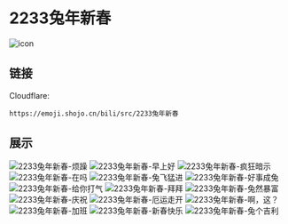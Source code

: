 # 2233兔年新春
![icon](https://emoji.shojo.cn/bili/src/2233兔年新春/icon.png)
## 链接
Cloudflare:
```
https://emoji.shojo.cn/bili/src/2233兔年新春
```
## 展示
![2233兔年新春-烦躁](https://emoji.shojo.cn/bili/src/2233兔年新春/2233兔年新春-烦躁.png)
![2233兔年新春-早上好](https://emoji.shojo.cn/bili/src/2233兔年新春/2233兔年新春-早上好.png)
![2233兔年新春-疯狂暗示](https://emoji.shojo.cn/bili/src/2233兔年新春/2233兔年新春-疯狂暗示.png)
![2233兔年新春-在吗](https://emoji.shojo.cn/bili/src/2233兔年新春/2233兔年新春-在吗.png)
![2233兔年新春-兔飞猛进](https://emoji.shojo.cn/bili/src/2233兔年新春/2233兔年新春-兔飞猛进.png)
![2233兔年新春-好事成兔](https://emoji.shojo.cn/bili/src/2233兔年新春/2233兔年新春-好事成兔.png)
![2233兔年新春-给你打气](https://emoji.shojo.cn/bili/src/2233兔年新春/2233兔年新春-给你打气.png)
![2233兔年新春-拜拜](https://emoji.shojo.cn/bili/src/2233兔年新春/2233兔年新春-拜拜.png)
![2233兔年新春-兔然暴富](https://emoji.shojo.cn/bili/src/2233兔年新春/2233兔年新春-兔然暴富.png)
![2233兔年新春-庆祝](https://emoji.shojo.cn/bili/src/2233兔年新春/2233兔年新春-庆祝.png)
![2233兔年新春-厄运走开](https://emoji.shojo.cn/bili/src/2233兔年新春/2233兔年新春-厄运走开.png)
![2233兔年新春-啊，这？](https://emoji.shojo.cn/bili/src/2233兔年新春/2233兔年新春-啊，这？.png)
![2233兔年新春-加班](https://emoji.shojo.cn/bili/src/2233兔年新春/2233兔年新春-加班.png)
![2233兔年新春-新春快乐](https://emoji.shojo.cn/bili/src/2233兔年新春/2233兔年新春-新春快乐.png)
![2233兔年新春-兔个吉利](https://emoji.shojo.cn/bili/src/2233兔年新春/2233兔年新春-兔个吉利.png)
